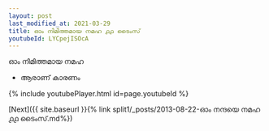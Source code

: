 ```yaml
---
layout: post
last_modified_at: 2021-03-29
title: ഓം നിമിത്തമായ നമഹ ൧൧ ടൈംസ്
youtubeId: LYCpejISOcA
---
```

 
 
 ഓം നിമിത്തമായ നമഹ 
 
 -  ആരാണ് കാരണം 
 
  
 
  
 
 
 
 
 
 


{% include youtubePlayer.html id=page.youtubeId %}
 
[Next]({{ site.baseurl }}{% link  split1/_posts/2013-08-22-ഓം നന്ദയെ നമഹ ൧൧ ടൈംസ്.md%})
 
